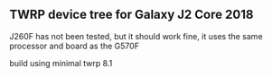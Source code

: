 ## TWRP device tree for Galaxy J2 Core 2018

J260F has not been tested, but it should work fine, it uses the same processor and board as the G570F

build using minimal  twrp 8.1



